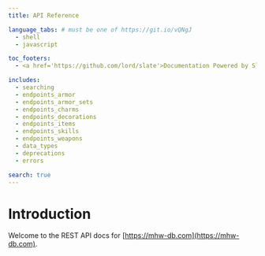```yaml
---
title: API Reference

language_tabs: # must be one of https://git.io/vQNgJ
  - shell
  - javascript

toc_footers:
  - <a href='https://github.com/lord/slate'>Documentation Powered by Slate</a>

includes:
  - searching
  - endpoints_armor
  - endpoints_armor_sets
  - endpoints_charms
  - endpoints_decorations
  - endpoints_items
  - endpoints_skills
  - endpoints_weapons
  - data_types
  - deprecations
  - errors

search: true
---
```


# Introduction
Welcome to the REST API docs for [https://mhw-db.com](https://mhw-db.com).